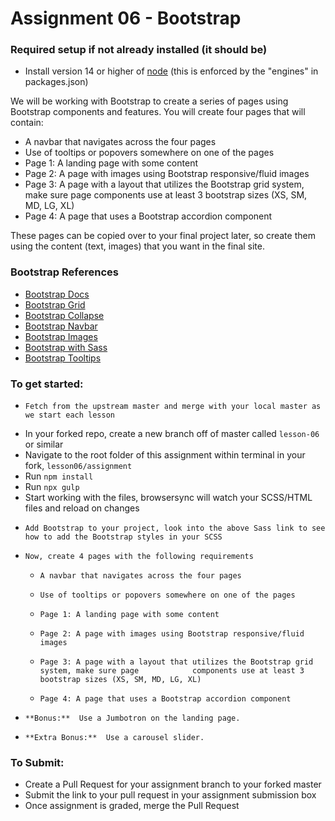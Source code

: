 # Assignment 06 - Bootstrap

### Required setup if not already installed (it should be)

- Install version 14 or higher of [node](https://nodejs.org/en/) (this is enforced by the "engines" in packages.json)

We will be working with Bootstrap to create a series of pages using Bootstrap components and features. You will create four pages that will contain:

- A navbar that navigates across the four pages
- Use of tooltips or popovers somewhere on one of the pages
- Page 1: A landing page with some content
- Page 2: A page with images using Bootstrap responsive/fluid images
- Page 3: A page with a layout that utilizes the Bootstrap grid system, make sure page components use at least 3 bootstrap sizes (XS, SM, MD, LG, XL)
- Page 4: A page that uses a Bootstrap accordion component

These pages can be copied over to your final project later, so create them using the content (text, images) that you want in the final site.

### Bootstrap References

- [Bootstrap Docs](https://getbootstrap.com/docs/5.3/getting-started/introduction/)
- [Bootstrap Grid](https://getbootstrap.com/docs/5.3/layout/grid/)
- [Bootstrap Collapse](https://getbootstrap.com/docs/5.3/components/collapse/)
- [Bootstrap Navbar](https://getbootstrap.com/docs/5.3/components/navbar/)
- [Bootstrap Images](https://getbootstrap.com/docs/5.3/content/images/)
- [Bootstrap with Sass](https://getbootstrap.com/docs/5.3/customize/sass/)
- [Bootstrap Tooltips](https://getbootstrap.com/docs/5.3/components/tooltips/)

### To get started:

-     Fetch from the upstream master and merge with your local master as we start each lesson
- In your forked repo, create a new branch off of master called `lesson-06` or similar
- Navigate to the root folder of this assignment within terminal in your fork, `lesson06/assignment`
- Run `npm install`
- Run `npx gulp`
- Start working with the files, browsersync will watch your SCSS/HTML files and reload on changes
-     Add Bootstrap to your project, look into the above Sass link to see how to add the Bootstrap styles in your SCSS
-     Now, create 4 pages with the following requirements
  -     A navbar that navigates across the four pages
  -     Use of tooltips or popovers somewhere on one of the pages
  -     Page 1: A landing page with some content
  -     Page 2: A page with images using Bootstrap responsive/fluid images
  -     Page 3: A page with a layout that utilizes the Bootstrap grid system, make sure page 			components use at least 3 bootstrap sizes (XS, SM, MD, LG, XL)
  -     Page 4: A page that uses a Bootstrap accordion component
-     **Bonus:**  Use a Jumbotron on the landing page.
-     **Extra Bonus:**  Use a carousel slider.

### To Submit:

- Create a Pull Request for your assignment branch to your forked master
- Submit the link to your pull request in your assignment submission box
- Once assignment is graded, merge the Pull Request
